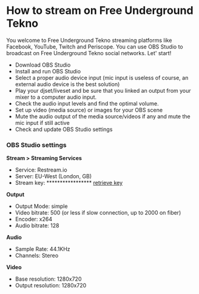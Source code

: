 # How to stream on Free Underground Tekno

You welcome to Free Underground Tekno streaming platforms like Facebook, YouTube, Twitch and Periscope.
You can use OBS Studio to broadcast on Free Underground Tekno social networks.
Let' start!

- Download OBS Studio
- Install and run OBS Studio
- Select a proper audio device input (mic input is useless of course, an external audio device is the best solution)
- Play your djset/liveset and be sure that you linked an output from your mixer to a computer audio input.
- Check the audio input levels and find the optimal volume.
- Set up video (media source) or images for your OBS scene
- Mute the audio output of the media source/videos if any and mute the mic input if still active
- Check and update OBS Studio settings

### OBS Studio settings

**Stream > Streaming Services**

- Service: Restream.io
- Server: EU-West (London, GB)
- Stream key: ***************** [retrieve key](mailto:fabrizio.salmi@gmail.com)

**Output**

- Output Mode: simple
- Video bitrate: 500 (or less if slow connection, up to 2000 on fiber) 
- Encoder: x264
- Audio bitrate: 128

**Audio**

- Sample Rate: 44.1KHz
- Channels: Stereo

**Video**
- Base resolution: 1280x720
- Output resolution: 1280x720
